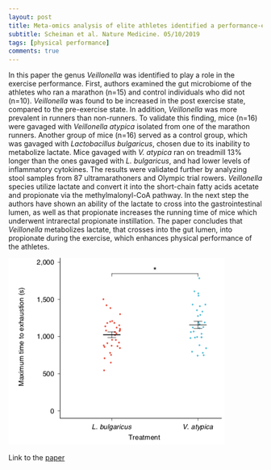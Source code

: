```yaml
---
layout: post
title: Meta-omics analysis of elite athletes identified a performance-enhancing microbe that functions via lactate metabolism.
subtitle: Scheiman et al. Nature Medicine. 05/10/2019
tags: [physical performance]
comments: true
---
```

In this paper the genus _Veillonella_ was identified to play a role in the exercise performance. First, authors examined the gut microbiome of the athletes who ran a marathon (n=15) and control individuals who did not (n=10). _Veillonella_ was found to be increased in the post exercise state, compared to the pre-exercise state. In addition, _Veillonella_ was more prevalent in runners than non-runners. To validate this finding, mice (n=16) were gavaged with _Veillonella atypica_ isolated from one of the marathon runners. Another group of mice (n=16) served as a control group, which was gavaged with _Lactobacillus bulgaricus_, chosen due to its inability to metabolize lactate. Mice gavaged with _V. atypica_ ran on treadmill 13% longer than the ones gavaged with _L. bulgaricus_, and had lower levels of inflammatory cytokines. The results were validated further by analyzing stool samples from 87 ultramarathoners and Olympic trial rowers. _Veillonella_ species utilize lactate and convert it into the short-chain fatty acids acetate and propionate via the methylmalonyl-CoA pathway. In the next step the authors have shown an ability of the lactate to cross into the gastrointestinal lumen, as well as that propionate increases the running time of mice which underwent intrarectal propionate instillation. The paper concludes that _Veillonella_ metabolizes lactate, that crosses into the gut lumen, into propionate during the exercise, which enhances physical performance of the athletes.


![Image from the paper](/img/paper_images/2019-11-01.png)

Link to the [paper](https://www.nature.com/articles/s41591-019-0485-4)
